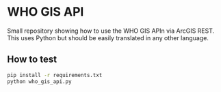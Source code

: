 # WHO GIS API

Small repository showing how to use the WHO GIS APIn via ArcGIS REST.
This uses Python but should be easily translated in any other language.

## How to test

```bash
pip install -r requirements.txt
python who_gis_api.py
```